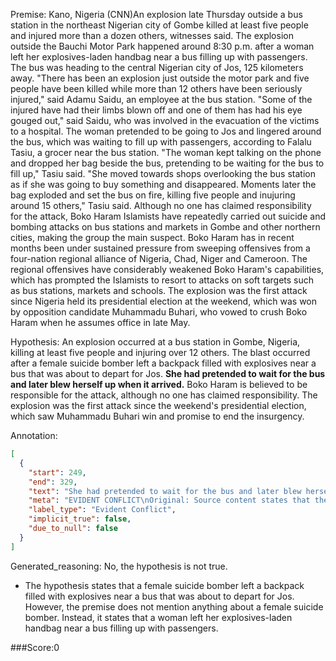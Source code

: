 
Premise:
Kano, Nigeria (CNN)An explosion late Thursday outside a bus station in the northeast Nigerian city of Gombe ‎killed at least five people and injured more than a dozen others, witnesses said. The explosion outside the Bauchi Motor Park‎ happened around 8:30 p.m. after a woman left her explosives-laden handbag near a bus filling up with passengers. The bus was heading to the central Nigerian city of Jos, 125 kilometers away. "There has been an explosion just outside the motor park and five people have been killed while more than 12 others have been seriously injured," said Adamu Saidu, an employee at the bus station. "Some of the injured have had their limbs blown off‎ and one of them has had his eye gouged out," said Saidu, who was involved in the evacuation of the victims to a hospital. The woman pretended to be going to Jos and lingered around the bus, which was ‎waiting to fill up with passengers, according to Falalu Tasiu, a grocer near the bus station. "The woman kept talking on the phone and dropped her bag beside the bus, pretending to be waiting for the bus to fill up," Tasiu said. "She moved towards shops overlooking the bus station as if she was going to buy something and disappeared. Moments later the bag exploded and set the bus on fire, killing five people and inujuring around 15 others," Tasiu said. Although no one has claimed responsibility for the attack, Boko Haram Islamists have repeatedly carried out suicide and bombing attacks on bus stations and markets in Gombe and other northern cities, making the group the main suspect. Boko Haram has in recent months been under sustained pressure from sweeping offensives from a four-nation regional alliance of Nigeria, Chad, Niger and Cameroon. The regional offensives have considerably weakened Boko Haram's capabilities, which has prompted the Islamists to resort to attacks on soft targets such as bus stations, markets and schools. The explosion was the first attack since Nigeria held its presidential election at the weekend, which was won by opposition candidate Muhammadu Buhari, who vowed to crush Boko Haram when he assumes office in late May.


Hypothesis:
An explosion occurred at a bus station in Gombe, Nigeria, killing at least five people and injuring over 12 others. The blast occurred after a female suicide bomber left a backpack filled with explosives near a bus that was about to depart for Jos. **She had pretended to wait for the bus and later blew herself up when it arrived.** Boko Haram is believed to be responsible for the attack, although no one has claimed responsibility. The explosion was the first attack since the weekend's presidential election, which saw Muhammadu Buhari win and promise to end the insurgency.

Annotation:
```json
[
  {
    "start": 249,
    "end": 329,
    "text": "She had pretended to wait for the bus and later blew herself up when it arrived.",
    "meta": "EVIDENT CONFLICT\nOriginal: Source content states that the woman left the bag, moved towards shops overlooking the bus station as if she was going to buy something and then disappeared\nAIGC: She pretended to wait for the bus and later blew herself up when it arrived. ",
    "label_type": "Evident Conflict",
    "implicit_true": false,
    "due_to_null": false
  }
]
```

Generated_reasoning:
No, the hypothesis is not true. 
- The hypothesis states that a female suicide bomber left a backpack filled with explosives near a bus that was about to depart for Jos. However, the premise does not mention anything about a female suicide bomber. Instead, it states that a woman left her explosives-laden handbag near a bus filling up with passengers.

###Score:0
